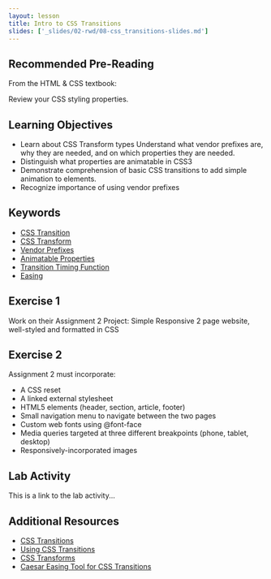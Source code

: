 ```yaml
---
layout: lesson
title: Intro to CSS Transitions
slides: ['_slides/02-rwd/08-css_transitions-slides.md']
---
```

## Recommended Pre-Reading

From the HTML & CSS textbook:

Review your CSS styling properties. 

## Learning Objectives

- Learn about CSS Transform types
Understand what vendor prefixes are, why they are needed, and on which properties they are needed.
- Distinguish what properties are animatable in CSS3
- Demonstrate comprehension of basic CSS transitions to add simple animation to elements.
- Recognize importance of using vendor prefixes


## Keywords

- [CSS Transition](#)
- [CSS Transform](http://www.css3maker.com/css3-transform.html)
- [Vendor Prefixes](http://webdesign.about.com/od/css/a/css-vendor-prefixes.htm)
- [Animatable Properties](#)
- [Transition Timing Function](#)
- [Easing](http://matthewlein.com/ceaser/)

## Exercise 1

Work on their Assignment 2 Project: Simple Responsive 2 page website, well-styled and formatted in CSS

 
## Exercise 2

Assignment 2 must incorporate:
- A CSS reset
- A linked external stylesheet
- HTML5 elements (header, section, article, footer)
- Small navigation menu to navigate between the two pages
- Custom web fonts using @font-face
- Media queries targeted at three different breakpoints (phone, tablet, desktop)
- Responsively-incorporated images


## Lab Activity

This is a link to the lab activity...

## Additional Resources

- [CSS Transitions](http://css3.bradshawenterprises.com/transitions/)
- [Using CSS Transitions](https://developer.mozilla.org/en-US/docs/Web/Guide/CSS/Using_CSS_transitions)
- [CSS Transforms](http://www.css3maker.com/css3-transform.html)
- [Caesar Easing Tool for CSS Transitions](http://matthewlein.com/ceaser/)

